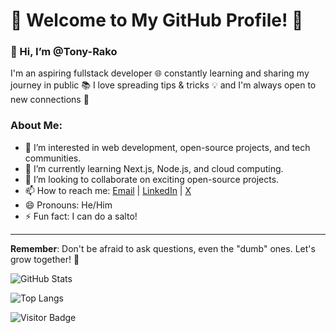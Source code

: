 # 🌟 Welcome to My GitHub Profile! 🌟

### 👋 Hi, I’m @Tony-Rako

I'm an aspiring fullstack developer 🌐
constantly learning and sharing my journey in public 📚
I love spreading tips & tricks 💡 
and I'm always open to new connections 🤝


### About Me:
- 👀 I’m interested in web development, open-source projects, and tech communities.
- 🌱 I’m currently learning Next.js, Node.js, and cloud computing.
- 💞️ I’m looking to collaborate on exciting open-source projects.
- 📫 How to reach me: [Email](mailto:anthonylee.am@gmail.com) | [LinkedIn](https://www.linkedin.com/in/anthonyrako) | [X](https://x.com/AnthonyRakoton2)
- 😄 Pronouns: He/Him
- ⚡ Fun fact: I can do a salto!

---

**Remember**: Don't be afraid to ask questions, even the "dumb" ones. Let's grow together! 🌱

![GitHub Stats](https://github-readme-stats.vercel.app/api?username=Tony-Rako&show_icons=true&theme=tokyonight)

![Top Langs](https://github-readme-stats.vercel.app/api/top-langs/?username=Tony-Rako&layout=compact&theme=tokyonight)

![Visitor Badge](https://visitor-badge.laobi.icu/badge?page_id=Tony-Rako)


<!---
Tony-Rako/Tony-Rako is a ✨ special ✨ repository because its `README.md` (this file) appears on your GitHub profile.
You can click the Preview link to take a look at your changes.
--->
